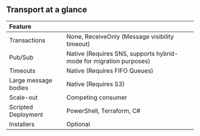 ## Transport at a glance

|Feature                    |   |  
|:---                       |---
|Transactions |None, ReceiveOnly (Message visibility timeout)
|Pub/Sub                    |Native (Requires SNS, supports hybrid-mode for migration purposes)
|Timeouts                   |Native (Requires FIFO Queues)
|Large message bodies       |Native (Requires S3)
|Scale-out             |Competing consumer
|Scripted Deployment        |PowerShell, Terraform, C#
|Installers                 |Optional